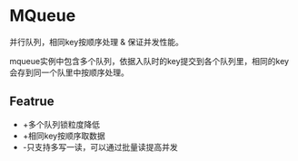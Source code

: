 # MQueue
并行队列，相同key按顺序处理 & 保证并发性能。

mqueue实例中包含多个队列，依据入队时的key提交到各个队列里，相同的key会存到同一个队里中按顺序处理。
## Featrue
* +多个队列锁粒度降低
* +相同key按顺序取数据
* -只支持多写一读，可以通过批量读提高并发

